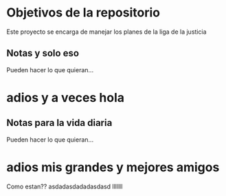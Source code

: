 # Objetivos de la repositorio

Este proyecto se encarga de manejar los planes de la liga de la justicia


## Notas y solo eso
Pueden hacer lo que quieran...
# adios y a veces hola
## Notas para la vida diaria
Pueden hacer lo que quieran...
# adios mis grandes y mejores amigos
Como estan??
asdadasdadadasdasd
lllllll
